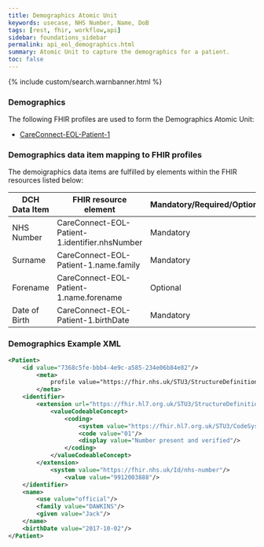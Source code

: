 ```yaml
---
title: Demographics Atomic Unit
keywords: usecase, NHS Number, Name, DoB
tags: [rest, fhir, workflow,api]
sidebar: foundations_sidebar
permalink: api_eol_demographics.html
summary: Atomic Unit to capture the demographics for a patient.
toc: false
---
```

{% include custom/search.warnbanner.html %}

### Demographics ###


The following FHIR profiles are used to form the Demographics Atomic Unit:

- [CareConnect-EOL-Patient-1](https://fhir.nhs.uk/STU3/StructureDefinition/CareConnect-EOL-Patient-1.xml)

### Demographics data item mapping to FHIR profiles ###

The demoigraphics data items are fulfilled by elements within the FHIR resources listed below:

| DCH Data Item                       | FHIR resource element                                                   | Mandatory/Required/Optional |
|-------------------------------------|-------------------------------------------------------------------------|-----------------------------|
| NHS Number        		       | CareConnect-EOL-Patient-1.identifier.nhsNumber           | Mandatory                   |
| Surname				  | CareConnect-EOL-Patient-1.name.family	| Mandatory |
| Forename						  | CareConnect-EOL-Patient-1.name.forename  | Optional |
| Date of Birth			  | CareConnect-EOL-Patient-1.birthDate												| Mandatory |


### Demographics Example XML ###

```xml
<Patient>
	<id value="7368c5fe-bbb4-4e9c-a585-234e06b84e82"/>
		<meta>
			profile value="https://fhir.nhs.uk/STU3/StructureDefinition/CareConnect-EOL-Patient-1"/>
		</meta>
	<identifier>
		<extension url="https://fhir.hl7.org.uk/STU3/StructureDefinition/Extension-CareConnect-NHSNumberVerificationStatus-1">
			<valueCodeableConcept>
				<coding>
					<system value="https://fhir.hl7.org.uk/STU3/CodeSystem/CareConnect-NHSNumberVerificationStatus-1"/>
					<code value="01"/>
					<display value="Number present and verified"/>
				</coding>
			</valueCodeableConcept>
		</extension>
			<system value="https://fhir.nhs.uk/Id/nhs-number"/>
				<value value="9912003888"/>
	</identifier>				
	<name>
		<use value="official"/>
		<family value="DAWKINS"/>
		<given value="Jack"/>
	</name>
	<birthDate value="2017-10-02"/>				
</Patient>
```



